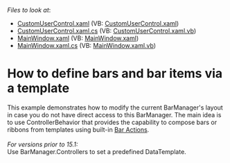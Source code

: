 <!-- default file list -->
*Files to look at*:

* [CustomUserControl.xaml](./CS/ControllerBehaviorSample/CustomUserControl.xaml) (VB: [CustomUserControl.xaml](./VB/ControllerBehaviorSample/CustomUserControl.xaml))
* [CustomUserControl.xaml.cs](./CS/ControllerBehaviorSample/CustomUserControl.xaml.cs) (VB: [CustomUserControl.xaml.vb](./VB/ControllerBehaviorSample/CustomUserControl.xaml.vb))
* [MainWindow.xaml](./CS/ControllerBehaviorSample/MainWindow.xaml) (VB: [MainWindow.xaml](./VB/ControllerBehaviorSample/MainWindow.xaml))
* [MainWindow.xaml.cs](./CS/ControllerBehaviorSample/MainWindow.xaml.cs) (VB: [MainWindow.xaml.vb](./VB/ControllerBehaviorSample/MainWindow.xaml.vb))
<!-- default file list end -->
# How to define bars and bar items via a template


<p>This example demonstrates how to modify the current BarManager's layout in case you do not have direct access to this BarManager. The main idea is to use ControllerBehavior that provides the capability to compose bars or ribbons from templates using built-in <a href="https://documentation.devexpress.com/WPF/7045/Controls-and-Libraries/Ribbon-Bars-and-Menu/Bars/Bar-Actions">Bar Actions</a>.<br><br><em>For versions prior to 15.1:</em><br>Use BarManager.Controllers to set a predefined DataTemplate.</p>

<br/>


